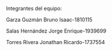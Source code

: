 Integrantes del equipo:

Garza Guzmán Bruno Isaac-1810115

Salas Hernández Jorge Enrique-1939699

Torres Rivera Jonathan Ricardo-1737554
